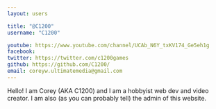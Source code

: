 ```yaml
---
layout: users

title: "@C1200"
username: "C1200"

youtube: https://www.youtube.com/channel/UCAb_N6Y_txKV174_Ge5eh1g
facebook: 
twitter: https://twitter.com/c1200games
github: https://github.com/C1200/
email: coreyw.ultimatemedia@gmail.com
---
```


Hello! I am Corey (AKA C1200) and I am a hobbyist web dev and video creator. I am also (as you can probably tell) the admin of this website.